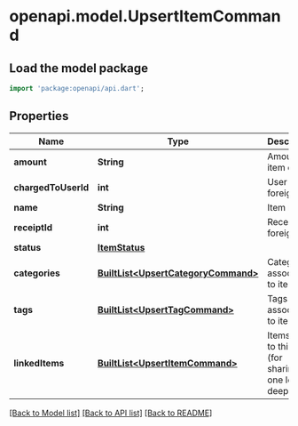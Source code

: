 # openapi.model.UpsertItemCommand

## Load the model package
```dart
import 'package:openapi/api.dart';
```

## Properties
Name | Type | Description | Notes
------------ | ------------- | ------------- | -------------
**amount** | **String** | Amount the item costs | 
**chargedToUserId** | **int** | User foreign key | [optional] 
**name** | **String** | Item name | 
**receiptId** | **int** | Receipt foreign key | 
**status** | [**ItemStatus**](ItemStatus.md) |  | 
**categories** | [**BuiltList&lt;UpsertCategoryCommand&gt;**](UpsertCategoryCommand.md) | Categories associated to item | [optional] 
**tags** | [**BuiltList&lt;UpsertTagCommand&gt;**](UpsertTagCommand.md) | Tags associated to item | [optional] 
**linkedItems** | [**BuiltList&lt;UpsertItemCommand&gt;**](UpsertItemCommand.md) | Items linked to this item (for sharing) - one level deep only | [optional] 

[[Back to Model list]](../README.md#documentation-for-models) [[Back to API list]](../README.md#documentation-for-api-endpoints) [[Back to README]](../README.md)


